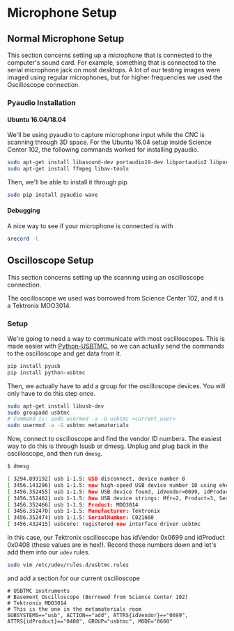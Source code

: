 # Microphone Setup

## Normal Microphone Setup

This section concerns setting up a microphone that is connected to the
computer's sound card. For example, something that is connected to the serial
microphone jack on most desktops. A lot of our testing images were imaged using
regular microphones, but for higher frequencies we used the Oscilloscope connection.

### Pyaudio Installation

#### Ubuntu 16.04/18.04

We'll be using pyaudio to capture microphone input while the CNC is scanning
through 3D space. For the Ubuntu 16.04 setup inside Science Center 102, 
the following commands worked for installing pyaudio.

```bash
sudo apt-get install libasound-dev portaudio19-dev libportaudio2 libportaudiocpp0
sudo apt-get install ffmpeg libav-tools
```

Then, we'll be able to install it through pip.

```bash
sudo pip install pyaudio wave
```

#### Debugging

A nice way to see if your microphone is connected is with

```bash
arecord -l
```

## Oscilloscope Setup

This section concerns setting up the scanning using an oscilloscope connection.

The oscilloscope we used was borrowed from Science Center 102, and it is a
Tektronix MDO3014.

### Setup

We're going to need a way to communicate with most oscilloscopes. This is made
easier with [Python-USBTMC](https://github.com/python-ivi/python-usbtmc), so we
can actually send the commands to the oscilloscope and get data from it.

```bash
pip install pyusb
pip install python-usbtmc
```

Then, we actually have to add a group for the oscilloscope devices. You will
only have to do this step once.

```bash
sudo apt-get install libusb-dev
sudo groupadd usbtmc
# Command is: sudo usermod -a -G usbtmc <current_user>
sudo usermod -a -G usbtmc metamaterials
```



Now, connect to oscilloscope and find the vendor ID numbers. The easiest way to do this is through lsusb or dmesg. Unplug and plug back in the oscilloscope, and then run `dmesg`.

```bash
$ dmesg

[ 3294.893192] usb 1-1.5: USB disconnect, device number 8
[ 3456.141296] usb 1-1.5: new high-speed USB device number 10 using ehci-pci
[ 3456.352455] usb 1-1.5: New USB device found, idVendor=0699, idProduct=0408
[ 3456.352462] usb 1-1.5: New USB device strings: Mfr=2, Product=3, SerialNumber=4
[ 3456.352466] usb 1-1.5: Product: MDO3014
[ 3456.352470] usb 1-1.5: Manufacturer: Tektronix
[ 3456.352474] usb 1-1.5: SerialNumber: C021660
[ 3456.432415] usbcore: registered new interface driver usbtmc
```

In this case, our Tektronix oscilloscope has idVendor 0x0699 and idProduct
0x0408 (these values are in hex!). Record those numbers down and let's add them
into our `udev` rules.

```bash
sudo vim /etc/udev/rules.d/usbtmc.rules
```

and add a section for our current oscilloscope

```
# USBTMC instruments
# Basement Oscilloscope (Borrowed from Science Center 102)
# Tektronix MDO3014
# This is the one in the metamaterials room
SUBSYSTEMS=="usb", ACTION=="add", ATTRS{idVendor}=="0699", ATTRS{idProduct}=="0408", GROUP="usbtmc", MODE="0660"
```
